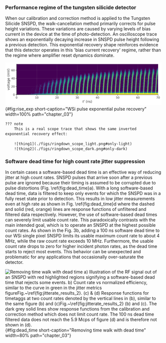 ### Performance regime of the tungsten silicide detector

When our calibration and correction method is applied to the Tungsten Silicide SNSPD, the walk-cancellation method primarily corrects for pulse height variations. These variations are caused by varying levels of bias current in the device at the time of photo-detection. An oscilloscope trace shows an exponentially decaying increase in SNSPD pulse height following a previous detection. This exponential recovery shape reinforces evidence that this detector operates in this 'bias current recovery' regime, rather than the regime where amplifier reset dynamics dominate. 

![**WSi detector pulse recovery** Sweep of trigger levels for pulse rising edges after a previous pulse (not shown). This is similar to a scope trace in overlay false color mode. The detector is illuminated by a 537.5 MHz pulse train.](./figs/rise_exp_light.svg){#fig:rise_exp short-caption="WSi pulse exponential pulse recovery" width=100% path="chapter_03"}


```{=html}
??? note
    This is a real scope trace that shows the same inverted exponential recovery effect:

    ![thing1](./figs/ringdown_scope_light.png#only-light)
    ![thing2](./figs/ringdown_scope_dark.png#only-dark)
```

### Software dead time for high count rate jitter suppression

In certain cases a software-based dead time is an effective way of reducing jitter at high count rates. SNSPD pulses that arrive soon after a previous pulse are ignored because their timing is assumed to be corrupted due to pulse distortions (Fig. \ref{fig:dead_time}a). With a long software-based dead time, data is filtered to keep only events for which the SNSPD was in a fully reset state prior to detection. This results in low jitter measurements even at high rate as shown in Fig. \ref{fig:dead_time}d where the dashed and solid (red, orange) lines are response functions of unfiltered and filtered data respectively. However, the use of software-based  dead times can severely limit usable count rate. This paradoxically contrasts with the main intended goal, which is to operate an SNSPD at the highest possible count rates. As shown in the Fig. 3b, adding a 100 ns software dead time to our WSi single pixel SNSPD limits its usable maximum count rate to about 4 MHz, while the raw count rate exceeds 10 MHz. Furthermore, the usable count rate drops to zero for higher incident photon rates, as the dead time starts to reject most events. This behavior can be unexpected and problematic for any applications that occasionally over-saturate the detector. 

![**Removing time walk with dead time** a) Illustration of the RF signal out of an SNSPD with red highlighted regions signifying a software-based dead time that rejects some events. b) Count rate vs normalized efficiency, similar to the curve in green in <span class="html">[the jitter metrics figure](section_04_method.md#fig:jitterate_results_2)</span><span class="latex">Fig.~\ref{fig:jitterate_results_2}</span>. (c) \& (d) Response functions for timetaggs at two count rates denoted by the vertical lines in (b), similar to <span class="html">[the same figure (b) and (c)](section_04_method.md#fig:jitterate_results_2)</span><span class="latex">Fig.~\ref{fig:jitterate_results_2} (b) and (c)</span>. The dark grey solid lines show response functions from the calibration and correction method which does not limit count rate. The 100 ns dead time filtered data does not reach the 5.9 Mcps of figure (d) and is therefore not shown in (d).](./figs/cut_count_rate_v2_light.svg){#fig:dead_time short-caption="Removing time walk with dead time" width=80% path="chapter_03"}